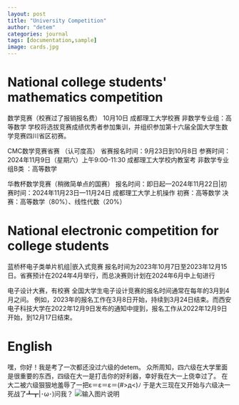 ```yaml
---
layout: post
title: "University Competition"
author: "detem"
categories: journal
tags: [documentation,sample] 
image: cards.jpg
---
```


# National college students' mathematics competition

数学竞赛（校赛过了报销报名费）
10月10日 成都理工大学校赛 非数学专业组：高等数学
学校将选拔竞赛成绩优秀者参加集训，并组织参加第十六届全国大学生数学竞赛四川省区初赛。

CMC数学竞赛省赛 （认可度高）
省赛报名时间：9月23日到10月8日
参赛时间：2024年11月9日（星期六）上午9:00-11:30 
成都理工大学校内教室考  非数学专业组B类 ：高等数学

华教杯数学竞赛（稍微简单点的国赛）
报名时间：即日起—2024年11月22日|初赛时间：2024年11月23日—11月24日
成都理工大学上机操作   初赛：高等数学
决赛：高等数学（80%）、线性代数（20%）



# National electronic competition for college students

蓝桥杯电子类单片机组|嵌入式竞赛
报名时间为2023年10月7日至2023年12月15日。省赛预计在2024年4月举行，而总决赛则计划在2024年6月中上旬进行

电子设计大赛，有校赛
全国大学生电子设计竞赛的报名时间通常在每年的3月到4月之间。
例如，2023年的报名工作在3月8日开始，持续到3月24日结束。而西安电子科技大学在2022年12月9日发布的通知中提到，报名工作从2022年12月9日开始，到12月17日结束。

# English

嘿，你好！我是考了一次都还没过六级的detem。
众所周知，四六级在大学里面是很重要的东西，四级在大一是打击你的好利器，幸好我在大一上侥幸过了。
在大二被六级狠狠地羞辱了一把ε＝ε＝ε＝(#>д<)ﾉ
于是大三现在又开始与六级决一死战了┻┳|･ω･)问我？
![输入图片说明](https://s21.ax1x.com/2024/09/24/pAQtWnJ.jpg)

